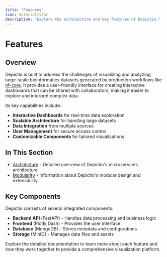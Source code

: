 ```yaml
---
title: "Features"
icon: material/star
description: "Explore the architecture and key features of Depictio."
---
```


# Features

## Overview

Depictio is built to address the challenges of visualizing and analyzing large-scale bioinformatics datasets generated by production workflows like [nf-core](https://nf-co.re/). It provides a user-friendly interface for creating interactive dashboards that can be shared with collaborators, making it easier to explore and interpret complex data.

Its key capabilities include:

- **Interactive Dashboards** for real-time data exploration
- **Scalable Architecture** for handling large datasets
- **Data Integration** from multiple sources
- **User Management** for secure access control
- **Customizable Components** for tailored visualizations

## In This Section

- [Architecture](architecture.md) - Detailed overview of Depictio's microservices architecture
- [Modularity](modularity.md) - Information about Depictio's modular design and extensibility

## Key Components

Depictio consists of several integrated components:

- **Backend API** (FastAPI) - Handles data processing and business logic
- **Frontend** (Plotly Dash) - Provides the user interface
- **Database** (MongoDB) - Stores metadata and configurations
- **Storage** (MinIO) - Manages data files and assets

Explore the detailed documentation to learn more about each feature and how they work together to provide a comprehensive visualization platform.
